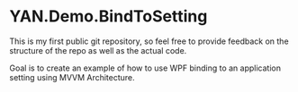 # YAN.Demo.BindToSetting
This is my first public git repository, so feel free to provide feedback on the structure of the repo as well as the actual code.

Goal is to create an example of how to use WPF binding to an application setting using MVVM Architecture.
